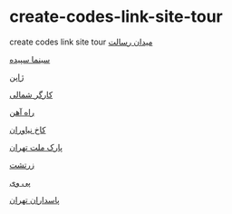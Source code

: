 # create-codes-link-site-tour
create codes link site tour
<a href="https://paghman.ir/2019/01/16/چه-جوری-برم-میدان-رسالت-چطوری-برم-میدان/">میدان رسالت</a>

<a href="https://paghman.ir/2019/01/16/چجوری-برم-سینما-سپیده؟-مسیرهای-دسترسی/">سینما سپیده</a>

<a href="https://paghman.ir/2019/01/16/چجوری-برم-ژاپن؟-همه-چیز-درباره-رفتن-به-ژ/">ژاپن</a>

<a href="https://paghman.ir/2019/01/16/چه-جوری-برم-کارگر-شمالی-چطوری-برم-کارگ/">کارگر شمالی</a>

<a href="https://paghman.ir/2019/01/20/چه-جوری-برم-راه-آهن-چطوری-برم-راه-آهن/">راه آهن</a>

<a href="https://paghman.ir/2019/01/20/چه-جوری-برم-کاخ-نیاورانچطوری-برم-کاخ-نی/">کاخ نیاوران</a>

<a href="https://paghman.ir/2019/01/20/پارک-ملت-تهران/">پارک ملت تهران</a>

<a href="https://paghman.ir/2019/01/21/چه-جوری-برم-زرتشت-چطوری-برم-زرتشت/">زرتشت</a>

<a href="https://paghman.ir/2019/01/22/چه-جوری-برم-پی-وی/">پی وی</a>

<a href="https://paghman.ir/2019/01/22/پاسداران-تهران-چه-جوری-برم-پاسداران/">پاسداران تهران</a>
